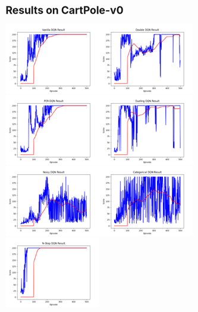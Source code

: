 # Results on CartPole-v0
<img src="Vanilla_DQN.png" width="50%" height="50%"><img src="Double_DQN.png" width="50%" height="50%">
<img src="PER_DQN.png" width="50%" height="50%"><img src="Dueling_DQN.png" width="50%" height="50%">
<img src="Noisy_DQN.png" width="50%" height="50%"><img src="Categorical_DQN.png" width="50%" height="50%">
<img src="N-Step_DQN.png" width="50%" height="50%">


